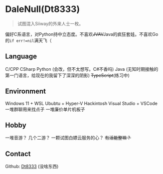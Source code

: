 # DaleNull(Dt8333)

>试图混入Siiway的外来人士一枚。

偏好C系语言，对Python持中立态度。不喜欢~~JVAV~~Java的疯狂套娃。不喜欢Go的`if err!=nil`满天飞（

## Language
C/CPP
CSharp
Python (会改，但不太想写。C#不香吗)
Java (无知时期接触的第一门语言，给现在的我留下了深深的阴影)
~~TypeScript~~(练习中)

## Environment
Windows 11 + WSL Ububtu + Hyper-V Hackintosh
Visual Studio + VSCode
一堆群聊用来找点子
一堆廉价单片机板子

## Hobby
一堆音游？
几个二游？
一颗试图白嫖云服务的心？
~~有活能整嘛？~~

## Contact
Github: [Dt8333](https://github.com/Dt8333) (没啥东西)
